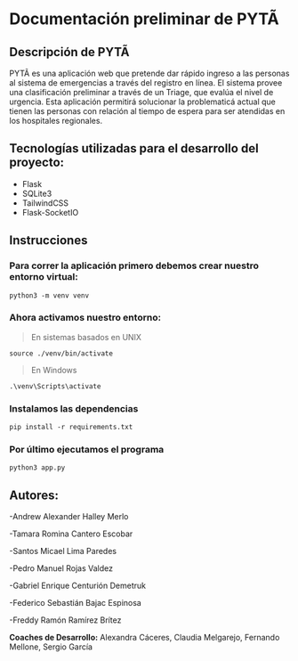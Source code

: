 # Documentación preliminar de PYTÃ

## **Descripción de PYTÃ**

PYTÃ es una aplicación web que pretende dar rápido ingreso a las personas al sistema de emergencias a través del registro en línea. El sistema provee una clasificación preliminar a través de un Triage, que evalúa el nivel de urgencia. Esta aplicación permitirá solucionar la problematicá actual que tienen las personas con relación al tiempo de espera para ser atendidas en los hospitales regionales.  

## **Tecnologías utilizadas para el desarrollo del proyecto:**
- Flask
- SQLite3
- TailwindCSS
- Flask-SocketIO

## Instrucciones

### Para correr la aplicación primero debemos crear nuestro entorno virtual:

```
python3 -m venv venv
```
### Ahora activamos nuestro entorno:
> En sistemas basados en UNIX
```
source ./venv/bin/activate
```
> En Windows
```
.\venv\Scripts\activate
```
### Instalamos las dependencias
```
pip install -r requirements.txt
```
### Por último ejecutamos el programa
```
python3 app.py
```

## **Autores:**

-Andrew Alexander Halley Merlo

-Tamara Romina Cantero Escobar

-Santos Micael Lima Paredes

-Pedro Manuel Rojas Valdez

-Gabriel Enrique Centurión Demetruk

-Federico Sebastián Bajac Espinosa

-Freddy Ramón Ramírez Brítez



**Coaches de Desarrollo:** Alexandra Cáceres, Claudia Melgarejo, Fernando Mellone, Sergio García
